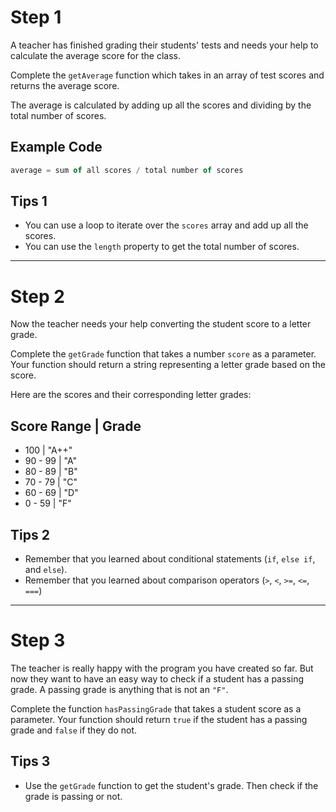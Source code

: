 # Step 1

A teacher has finished grading their students' tests and needs your help to calculate the average score for the class.

Complete the `getAverage` function which takes in an array of test scores and returns the average score.

The average is calculated by adding up all the scores and dividing by the total number of scores.

## Example Code

```js
average = sum of all scores / total number of scores
```

## Tips 1 

* You can use a loop to iterate over the `scores` array and add up all the scores.
* You can use the `length` property to get the total number of scores.

---

# Step 2

Now the teacher needs your help converting the student score to a letter grade.

Complete the `getGrade` function that takes a number `score` as a parameter. Your function should return a string representing a letter grade based on the score.

Here are the scores and their corresponding letter grades:

## Score Range | Grade

* 100 | "A++"
* 90 - 99 | "A"
* 80 - 89 | "B"
* 70 - 79 | "C"
* 60 - 69 | "D"
* 0 - 59 | "F"

## Tips 2

* Remember that you learned about conditional statements (`if`, `else if`, and `else`).
* Remember that you learned about comparison operators (`>`, `<`, `>=`, `<=`, `===`)

---

# Step 3

The teacher is really happy with the program you have created so far. But now they want to have an easy way to check if a student has a passing grade. A passing grade is anything that is not an `"F"`.

Complete the function `hasPassingGrade` that takes a student score as a parameter. Your function should return `true` if the student has a passing grade and `false` if they do not.

## Tips 3

* Use the `getGrade` function to get the student's grade. Then check if the grade is passing or not.
